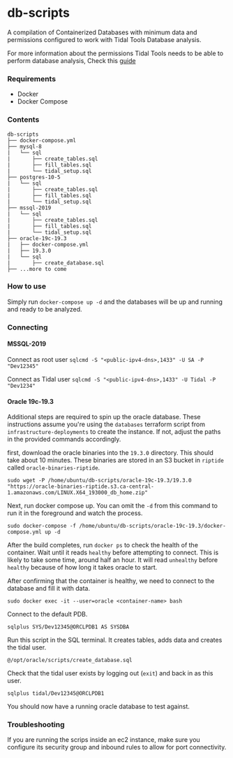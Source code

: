 # db-scripts

A compilation of Containerized Databases with minimum data and permissions configured to work with Tidal Tools Database analysis.

For more information about the permissions Tidal Tools needs to be able to perform database analysis, Check this [guide](https://guides.tidalmg.com/analyze-database.html)

### Requirements

- Docker
- Docker Compose

### Contents

```text
db-scripts
├── docker-compose.yml
├── mysql-8
|   └── sql
|       ├── create_tables.sql
|       ├── fill_tables.sql
|       └── tidal_setup.sql
├── postgres-10-5
|   └── sql
|       ├── create_tables.sql
|       ├── fill_tables.sql
|       └── tidal_setup.sql
├── mssql-2019
|   └── sql
|       ├── create_tables.sql
|       ├── fill_tables.sql
|       └── tidal_setup.sql
├── oracle-19c-19.3
|   ├── docker-compose.yml
|   ├── 19.3.0
|   └── sql
|       ├── create_database.sql
├── ...more to come

```

### How to use

Simply run `docker-compose up -d` and the databases will be up and running and ready to be analyzed.

### Connecting

#### MSSQL-2019

Connect as root user
`sqlcmd -S "<public-ipv4-dns>,1433" -U SA -P "Dev12345"`

Connect as Tidal user
`sqlcmd -S "<public-ipv4-dns>,1433" -U Tidal -P "Dev1234"`

#### Oracle 19c-19.3

Additional steps are required to spin up the oracle database. These instructions assume you're using the `databases` terraform script from `infrastructure-deployments` to create the instance. If not, adjust the paths in the provided commands accordingly.

first, download the oracle binaries into the `19.3.0` directory. This should take about 10 minutes. These binaries are stored in an S3 bucket in `riptide` called `oracle-binaries-riptide`.

`sudo wget -P /home/ubuntu/db-scripts/oracle-19c-19.3/19.3.0 "https://oracle-binaries-riptide.s3.ca-central-1.amazonaws.com/LINUX.X64_193000_db_home.zip"`

Next, run docker compose up. You can omit the `-d` from this command to run it in the foreground and watch the process.

`sudo docker-compose -f /home/ubuntu/db-scripts/oracle-19c-19.3/docker-compose.yml up -d`

After the build completes, run `docker ps` to check the health of the container. Wait until it reads `healthy` before attempting to connect. This is likely to take some time, around half an hour. It will read `unhealthy` before `healthy` because of how long it takes oracle to start.

After confirming that the container is healthy, we need to connect to the database and fill it with data.

`sudo docker exec -it --user=oracle <container-name> bash`

Connect to the default PDB.

`sqlplus SYS/Dev12345@ORCLPDB1 AS SYSDBA`

Run this script in the SQL terminal. It creates tables, adds data and creates the tidal user.

`@/opt/oracle/scripts/create_database.sql`

Check that the tidal user exists by logging out (`exit`) and back in as this user.

`sqlplus tidal/Dev12345@ORCLPDB1`

You should now have a running oracle database to test against.

### Troubleshooting
If you are running the scrips inside an ec2 instance, make sure you configure its security group and inbound rules to allow for port connectivity.
